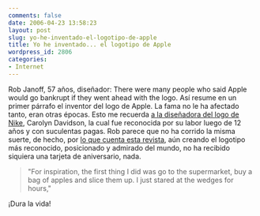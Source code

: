 ```yaml
---
comments: false
date: 2006-04-23 13:58:23
layout: post
slug: yo-he-inventado-el-logotipo-de-apple
title: Yo he inventado... el logotipo de Apple
wordpress_id: 2806
categories:
- Internet
---
```


Rob Janoff, 57 años, diseñador: There were many people who said Apple would go bankrupt if they went ahead with the logo. Así resume en un primer párrafo el inventor del logo de Apple. La fama no le ha afectado tanto, eran otras épocas. Esto me recuerda [a la diseñadora del logo de Nike](http://www.minid.net/2004/12/10/curiosa-historia-de-nike-y-su-logo/), Carolyn Davidson, la cual fue reconocida por su labor luego de 12 años y con suculentas pagas. Rob parece que no ha corrido la misma suerte, de hecho, por [lo que cuenta esta revista](http://www.syncmag.com/article2/0,1895,1887818,00.asp), aún creando el logotipo más reconocido, posicionado y admirado del mundo, no ha recibido siquiera una tarjeta de aniversario, nada.





> "For inspiration, the first thing I did was go to the supermarket, buy a bag of apples and slice them up. I just stared at the wedges for hours,"





¡Dura la vida!
